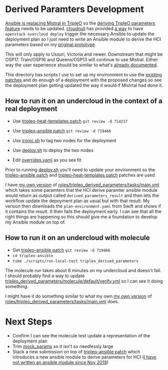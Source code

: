 # Derived Paramters Development

[Ansible is replacing Mistral in TripleO](https://specs.openstack.org/openstack/tripleo-specs/specs/ussuri/mistral-to-ansible.html)
so the 
[deriving TripleO parameters feature](https://specs.openstack.org/openstack/tripleo-specs/specs/pike/tripleo-derive-parameters.html) 
needs to be updated. [cloudnull](https://github.com/cloudnull) has provided
[a way](http://lists.openstack.org/pipermail/openstack-discuss/2020-March/013476.html) 
to have `openstack overcloud deploy` trigger the necessary Ansible
to update the deployment plan so I just need to write an Ansible
module to derive the HCI parameters based on my 
[original prototype](https://github.com/fultonj/derived-tht-poc).

This will only apply to Ussuri, Victoria and newer. Downstream that
might be OSP17. Train/OSP16 and Queens/OSP13 will continue to use
Mistral. Either way the user experience should be similar to what's
[already documented](https://access.redhat.com/documentation/en-us/red_hat_openstack_platform/13/html-single/hyper-converged_infrastructure_guide/index#resource-isolation-cpu-ram).

This directory has scripts I use to set up my environment to use the
[existing patches](https://review.opendev.org/#/q/derived+topic:mistral_to_ansible)
and do enough of a deployment with the proposed changes so see the
deployment plan getting updated the way it would if Mistrtal had done
it. 

## How to run it on an undercloud in the context of a real deployment

- Use [tripleo-heat-templates patch](https://review.opendev.org/#/c/714217) `git review -d 714217`
- Use [tripleo-ansible patch](https://review.opendev.org/#/c/719466) `git review -d 719466`

- Use [ironic.sh](ironic.sh) to tag two nodes for the deployment
- Use [deploy.sh](deploy.sh) to deploy the two nodes
- Edit [overrides.yaml](overrides.yaml) as you see fit

Prior to running [deploy.sh](deploy.sh) you'll need to update your
environment so the 
[tripleo-ansible patch](https://review.opendev.org/#/c/719466)
and 
[tripleo-heat-templates patch](https://review.opendev.org/#/c/714217)
patches are used.

I have [my own version](roles-tripleo_derived_parameters-tasks.yml)
of [roles/tripleo_derived_parameters/tasks/main.yml](https://review.opendev.org/#/c/719466/22/tripleo_ansible/roles/tripleo_derived_parameters/tasks/main.yml)
which takes some paramters that the HCI derive paramter ansible module
would return as output called `derived_parameters_result` and then
lets the workflow update the depoyment plan as usual but with that
result. My version then downloads the `plan-environment.yaml` from
Swift and shows if it contains the result. It then fails the
deployment early. I can see that all the right things are happening 
so this should give me a foundation to develop my Ansible module on
top of.

## How to run it on an undercloud with molecule

- Get [tripleo-ansible patch](https://review.opendev.org/#/c/719466) `git review -d 719466`
- `cd tripleo-ansible`
- `time ./scripts/run-local-test tripleo_derived_parameters`

The molecule run takes about 6 minutes on my undercloud and doesn't
fail. I should probably find a way to update 
[tripleo_derived_parameters/molecule/default/verify.yml](https://review.opendev.org/#/c/719466/22/tripleo_ansible/roles/tripleo_derived_parameters/molecule/default/verify.yml)
so I can see it doing something.

I might have it do something similar to what my own 
[my own version](roles-tripleo_derived_parameters-tasks.yml)
of [roles/tripleo_derived_parameters/tasks/main.yml](https://review.opendev.org/#/c/719466/22/tripleo_ansible/roles/tripleo_derived_parameters/tasks/main.yml)
does.

# Next Steps

- Confirm I can see the molecule test update a representation of the deployment plan
- Trim [mock_params](https://review.opendev.org/#/c/719466/22/tripleo_ansible/roles/tripleo_derived_parameters/molecule/mock_params) so it isn't so needlessly large
- Stack a new submission on top of [tripleo-ansible patch](https://review.opendev.org/#/c/719466) which introduces a new ansible module to derive parameters for HCI ([I have not written an ansible module since Nov 2019](https://github.com/openstack/tripleo-validations/commit/70596306b19809da8429486df6d39d1d03cf456f))
